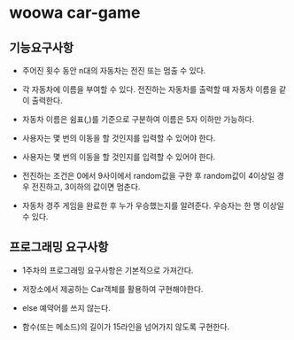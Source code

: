 woowa car-game
=========

기능요구사항
-----------
 
- 주어진 횟수 동안 n대의 자동차는 전진 또는 멈출 수 있다.

- 각 자동차에 이름을 부여할 수 있다. 전진하는 자동차를 출력할 때 자동차 이름을 같이 출력한다.

- 자동차 이름은 쉼표(,)를 기준으로 구분하여 이름은 5자 이하만 가능하다.

- 사용자는 몇 번의 이동을 할 것인지를 입력할 수 있어야 한다.

- 사용자는 몇 번의 이동을 할 것인지를 입력할 수 있어야 한다.

- 전진하는 조건은 0에서 9사이에서 random값을 구한 후 random값이 4이상일 경우 전진하고, 3이하의 값이면 멈춘다.

- 자동차 경주 게임을 완료한 후 누가 우승했는지를 알려준다. 우승자는 한 명 이상일 수 있다.

프로그래밍 요구사항
------------
 
- 1주차의 프로그래밍 요구사항은 기본적으로 가져간다.

- 저장소에서 제공하는 Car객체를 활용하여 구현해야한다.

- else 예약어를 쓰지 않는다.

- 함수(또는 메소드)의 길이가 15라인을 넘어가지 않도록 구현한다.
 